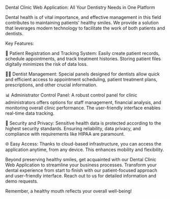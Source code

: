 Dental Clinic Web Application: All Your Dentistry Needs in One Platform

Dental health is of vital importance, and effective management in this field contributes to maintaining patients' healthy smiles. We provide a solution that leverages modern technology to facilitate the work of both patients and dentists.

Key Features:

🦷 Patient Registration and Tracking System: Easily create patient records, schedule appointments, and track treatment histories. Storing patient files digitally minimizes the risk of data loss.

👩‍⚕️ Dentist Management: Special panels designed for dentists allow quick and efficient access to appointment scheduling, patient treatment plans, prescriptions, and other crucial information.

📊 Administrator Control Panel: A robust control panel for clinic administrators offers options for staff management, financial analysis, and monitoring overall clinic performance. The user-friendly interface enables real-time data tracking.

🔐 Security and Privacy: Sensitive health data is protected according to the highest security standards. Ensuring reliability, data privacy, and compliance with requirements like HIPAA are paramount.

🌐 Easy Access: Thanks to cloud-based infrastructure, you can access the application anytime, from any device. This enhances mobility and flexibility.

Beyond preserving healthy smiles, get acquainted with our Dental Clinic Web Application to streamline your business processes. Transform your dental experience from start to finish with our patient-focused approach and user-friendly interface. Reach out to us for detailed information and demo requests.

Remember, a healthy mouth reflects your overall well-being!
